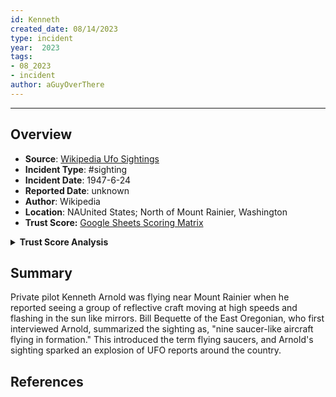 ```yaml
---
id: Kenneth
created_date: 08/14/2023
type: incident
year:  2023
tags:
- 08_2023
- incident
author: aGuyOverThere
---
```


----

## Overview

- **Source**: [Wikipedia Ufo Sightings](https://en.wikipedia.org/wiki/List_of_reported_UFO_sightings)
- **Incident Type**: #sighting
- **Incident Date**: 1947-6-24
- **Reported Date**: unknown
- **Author**: Wikipedia
- **Location**: N​AUnited States; North of Mount Rainier, Washington
- **Trust Score:** [Google Sheets Scoring Matrix](https://docs.google.com/spreadsheets/d/1CUarxE7P1cPwgWXwJzzeWnZGm1c6Wp2Ttazdt3VPM_s/edit?usp=sharing)

<details>
<summary><b>Trust Score Analysis</b></summary>
<IMG src="https://publish-01.obsidian.md/access/1c31a6f93f82a49b0a9eb31193d6cdec/_images/" alt="Trust Score"/>
</details>

## Summary

Private pilot Kenneth Arnold was flying near Mount Rainier when he reported seeing a group of reflective craft moving at high speeds and flashing in the sun like mirrors. Bill Bequette of the East Oregonian, who first interviewed Arnold, summarized the sighting as, "nine saucer-like aircraft flying in formation." This introduced the term flying saucers, and Arnold's sighting sparked an explosion of UFO reports around the country.

## References
